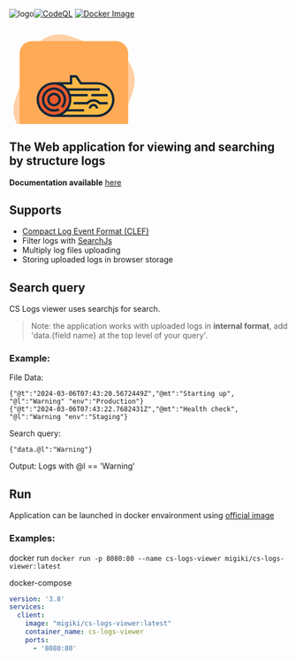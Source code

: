 ![logo](https://github.com/StefjJHK/cs-logs-viewer/assets/66734934/382ffaa3-1486-49ef-acaa-61e251999706)[![CodeQL](https://github.com/StefjJHK/cs-log-viewer/actions/workflows/codeql.yml/badge.svg)](https://github.com/StefjJHK/cs-log-viewer/actions/workflows/codeql.yml)
[![Docker Image](https://github.com/StefjJHK/cs-log-viewer/actions/workflows/docker-image.yml/badge.svg)](https://github.com/StefjJHK/cs-log-viewer/actions/workflows/docker-image.yml)
<?xml version="1.0"?>
<svg width="713" height="250" xmlns="http://www.w3.org/2000/svg" xmlns:svg="http://www.w3.org/2000/svg">
 <g class="layer">
  <g id="svg_1"/>
  <g id="svg_12">
   <g id="svg_11">
    <rect fill="#ffd0a5" height="77.67" id="svg_8" rx="22" stroke="#000" stroke-width="0" transform="matrix(2.39144 0.824787 -0.824787 2.39144 0.841086 -452.919)" width="77.67" x="79.2" y="162.08"/>
    <rect fill="#ffaa56" height="196.49" id="svg_6" rx="22" stroke="#000" stroke-width="0" width="196.49" x="18.76" y="27.24"/>
    <g id="svg_4">
     <g id="svg_5">
      <path d="m159,103.47l-29.27,0l-8.61,-12.63l-9.29,0l0.03,12.63l-30.86,0c-16.23,0 -29.38,13.16 -29.38,29.39c0,16.23 13.15,29.38 29.38,29.38l78,0c16.23,0 29.38,-13.15 29.38,-29.38c0,-16.23 -13.15,-29.39 -29.38,-29.39z" fill="#FABA45" id="svg_7"/>
      <circle cx="81" cy="132.86" fill="#E95B2D" id="svg_9" r="29.38"/>
      <path d="m159,101.38l-28.16,0l-8.62,-12.63l-12.49,0l0.03,12.63l-28.76,0c-17.35,0 -31.48,14.12 -31.48,31.48s14.13,31.48 31.48,31.48l78,0c17.36,0 31.48,-14.12 31.48,-31.48s-14.12,-31.48 -31.48,-31.48zm-105.29,31.48c0,-15.05 12.24,-27.29 27.29,-27.29c15.05,0 27.29,12.24 27.29,27.29c0,15.05 -12.24,27.29 -27.29,27.29c-15.05,0 -27.29,-12.24 -27.29,-27.29zm105.29,27.29l-62.32,0c2.71,-1.56 5.17,-3.52 7.29,-5.79l31.59,0l0,-4.19l-28.28,0c3.29,-4.97 5.2,-10.92 5.2,-17.31c0,-2.04 -0.2,-4.04 -0.57,-5.97l30.25,0l0,-4.19l-31.36,0c-0.72,-2.11 -1.67,-4.13 -2.8,-6.01l55.88,0l0,-4.19l-58.89,0c-2.34,-2.76 -5.16,-5.11 -8.31,-6.93l17.28,0l-0.03,-12.63l6.08,0l8.61,12.63l30.38,0c15.05,0 27.29,12.24 27.29,27.29c0,15.05 -12.24,27.29 -27.29,27.29z" fill="#0F2639" id="svg_10"/>
      <path d="m90.7,152.49l-1.86,-3.75c-2.45,1.21 -5.09,1.83 -7.84,1.83c-9.76,0 -17.71,-7.95 -17.71,-17.71c0,-9.77 7.95,-17.71 17.71,-17.71c9.77,0 17.71,7.94 17.71,17.71c0,4.58 -1.75,8.93 -4.93,12.25l3.02,2.9c3.93,-4.1 6.1,-9.48 6.1,-15.15c0,-12.08 -9.82,-21.9 -21.9,-21.9c-12.07,0 -21.89,9.82 -21.89,21.9c0,12.07 9.82,21.89 21.89,21.89c3.4,0 6.66,-0.76 9.7,-2.26z" fill="#0F2639" id="svg_13"/>
      <path d="m68.69,132.86c0,6.79 5.52,12.31 12.31,12.31c6.79,0 12.32,-5.52 12.32,-12.31c0,-6.79 -5.53,-12.32 -12.32,-12.32c-6.79,0 -12.31,5.53 -12.31,12.32zm20.44,0c0,4.48 -3.65,8.12 -8.13,8.12c-4.48,0 -8.12,-3.64 -8.12,-8.12c0,-4.48 3.64,-8.13 8.12,-8.13c4.48,0 8.13,3.65 8.13,8.13z" fill="#0F2639" id="svg_14"/>
      <rect fill="#0F2639" height="4.19" id="svg_15" width="29.54" x="148.55" y="122.7"/>
      <path d="m152.43,140.51c-4.64,0 -8.42,3.78 -8.42,8.43l4.18,0c0,-2.34 1.9,-4.24 4.24,-4.24c2.34,0 4.24,1.9 4.24,4.24l4.19,0c0,-4.65 -3.78,-8.43 -8.43,-8.43z" fill="#0F2639" id="svg_16"/>
      <path d="m152.43,132.2c-4.56,0 -8.9,1.86 -12.05,5.14l-24.01,0l0,4.19l25.9,0l0.62,-0.74c2.39,-2.79 5.87,-4.4 9.54,-4.4c3.67,0 7.15,1.61 9.54,4.4l0.63,0.74l15.49,0l0,-4.19l-13.6,0c-3.15,-3.28 -7.49,-5.14 -12.06,-5.14z" fill="#0F2639" id="svg_17"/>
     </g>
    </g>
   </g>
  </g>
 </g>
</svg>

## The Web application for viewing and searching by structure logs
**Documentation available** [here](https://stefjjhk.github.io/cs-log-viewer/)
## Supports
- [Compact Log Event Format (CLEF)](https://clef-json.org/)
- Filter logs with [SearchJs](https://github.com/deitch/searchjs)
- Multiply log files uploading
- Storing uploaded logs in browser storage

## Search query
CS Logs viewer uses searchjs for search.
> Note: the application works with uploaded logs in **internal format**, add 'data.{field name}  at the top level of your query'.

### Example:
File Data:
```
{"@t":"2024-03-06T07:43:20.5672449Z","@mt":"Starting up", "@l":"Warning" "env":"Production"}
{"@t":"2024-03-06T07:43:22.7682431Z","@mt":"Health check", "@l":"Warning "env":"Staging"}
```
Search query:
```
{"data.@l":"Warning"}
```
Output: Logs with @l == 'Warning'

## Run
Application can be launched in docker envaironment using [official image](https://hub.docker.com/repository/docker/migiki/cs-logs-viewer/general)

### Examples:
docker run
`docker run -p 8080:80 --name cs-logs-viewer migiki/cs-logs-viewer:latest`

docker-compose
```yml
version: '3.8'  
services:  
  client:  
    image: "migiki/cs-logs-viewer:latest"
    container_name: cs-logs-viewer  
    ports:  
      - '8080:80'
```
